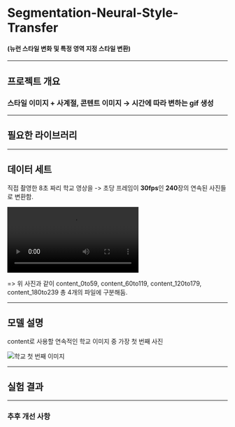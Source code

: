 # Segmentation-Neural-Style-Transfer 
#### (뉴런 스타일 변화 및 특정 영역 지정 스타일 변환)

- - -

## 프로젝트 개요
### 스타일 이미지 + 사계절, 콘텐트 이미지 → 시간에 따라 변하는 gif 생성
- - -

## 필요한 라이브러리 
- - -
## 데이터 세트

직접 촬영한 8초 짜리 학교 영상을 -> 초당 프레임이 **30fps**인 **240**장의 연속된 사진들로 변환함.

![학교 영상](https://github.com/ryu020619/Segmentation-Neural-Style-Transfer1/blob/main/ky_school.mov)


=> 위 사진과 같이 content_0to59, content_60to119, content_120to179, content_180to239 총 4개의 파일에 구분해둠.

- - -
## 모델 설명


content로 사용할 연속적인 학교 이미지 중 가장 첫 번째 사진


![학교 첫 번째 이미지](https://github.com/ryu020619/Segmentation-Neural-Style-Transfer1/blob/main/frame_0000.jpg)
- - -
## 실험 결과
- - -
### 추후 개선 사항

